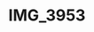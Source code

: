 ---
pid: '103'
layout: bg-photos
title: IMG_3953
filename: IMG_3953.jpg
caption: 
previous_pid: '102'
next_pid: '104'
permalink: "/photos/103.html"
---